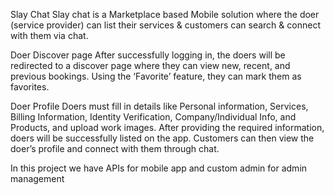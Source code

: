 Slay Chat
Slay chat is a Marketplace based Mobile solution where the doer (service provider) can list their services & customers can search & connect with them via chat.

Doer Discover page
After successfully logging in, the doers will be redirected to a discover page where they can view new, recent, and previous bookings. Using the ‘Favorite’ feature, they can mark them as favorites.

Doer Profile
Doers must fill in details like Personal information, Services, Billing Information, Identity Verification, Company/Individual Info, and Products, and upload work images. After providing the required information, doers will be successfully listed on the app. Customers can then view the doer’s profile and connect with them through chat.

In this project we have APIs for mobile app and custom admin for admin management
